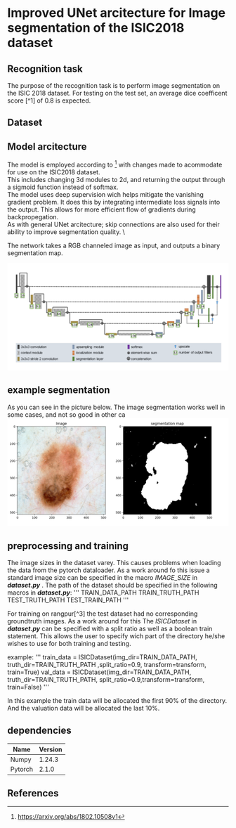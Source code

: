 # Improved UNet arcitecture for Image segmentation of the ISIC2018 dataset
## Recognition task
The purpose of the recognition task is to perform image segmentation on the ISIC 2018 dataset. 
For testing on the test set, an average dice coefficent score [^1] of 0.8 is expected.

## Dataset


## Model arcitecture
The model is employed according to [^2] with changes made to acommodate for use on the ISIC2018 dataset. \
This includes changing 3d modules to 2d, and returning the output through a sigmoid function instead of softmax. \
The model uses deep supervision wich helps mitigate the vanishing gradient problem. It does this by integrating
intermediate loss signals into the output. This allows for more efficient flow of gradients during backpropegation. \
As with general UNet arcitecture; skip connections are also used for their ability to improve segmentation quality. \

The network takes a RGB channeled image as input, and outputs a binary segmentation map.

[^2]: https://arxiv.org/abs/1802.10508v1

![model arcitecture](images/model_arcitecture.png)

## example segmentation
As you can see in the picture below. The image segmentation works well in some cases, and not so good in other ca
![example of image segmentation](images/segmentation_example.png)

## preprocessing and training
The image sizes in the dataset varey. This causes problems when loading the data from the pytorch dataloader.
As a work around fo this issue a standard image size can be specified in the macro *IMAGE_SIZE* in ***dataset.py*** .
The path of the dataset should be specified in the following macros in ***dataset.py***:
'''
TRAIN\_DATA\_PATH
TRAIN\_TRUTH\_PATH
TEST\_TRUTH\_PATH
TEST\_TRAIN\_PATH
'''

For training on rangpur[^3] the test dataset had no corresponding groundtruth images. 
As a work around for this The *ISICDataset* in ***dataset.py*** can be specified with a split ratio as well as a boolean train statement. 
This allows the user to specify wich part of the directory he/she wishes 
to use for both training and testing.

example:
'''
train\_data = ISICDataset(img\_dir=TRAIN\_DATA\_PATH, truth\_dir=TRAIN\_TRUTH\_PATH ,split\_ratio=0.9, transform=transform, train=True)
val\_data = ISICDataset(img\_dir=TRAIN\_DATA\_PATH, truth\_dir=TRAIN\_TRUTH\_PATH, split\_ratio=0.9,transform=transform, train=False)
'''

In this example the train data will be allocated the first 90% of the directory. 
And the valuation data will be allocated the last 10%.

## dependencies
|Name   |Version|
|-------|-------|
|Numpy  |1.24.3 |
|Pytorch|2.1.0  |



## References

